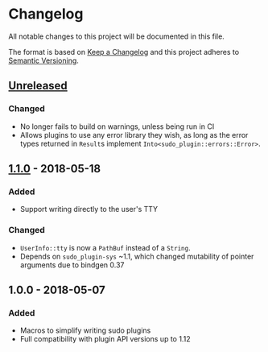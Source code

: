# Changelog

All notable changes to this project will be documented in this file.

The format is based on [Keep a Changelog](http://keepachangelog.com/en/1.0.0/)
and this project adheres to [Semantic Versioning](http://semver.org/spec/v2.0.0.html).

## [Unreleased]

### Changed
- No longer fails to build on warnings, unless being run in CI
- Allows plugins to use any error library they wish, as long as the error
  types returned in `Result`s implement `Into<sudo_plugin::errors::Error>`.

## [1.1.0] - 2018-05-18

### Added
- Support writing directly to the user's TTY

### Changed
- `UserInfo::tty` is now a `PathBuf` instead of a `String`.
- Depends on `sudo_plugin-sys` ~1.1, which changed mutability of pointer arguments due to bindgen 0.37

## 1.0.0 - 2018-05-07

### Added
- Macros to simplify writing sudo plugins
- Full compatibility with plugin API versions up to 1.12

[Unreleased]: https://github.com/square/sudo_pair/compare/sudo_pair-v1.1.0...master
[1.1.0]:      https://github.com/square/sudo_pair/compare/sudo_pair-v1.0.0...sudo_pair-v1.1.0
